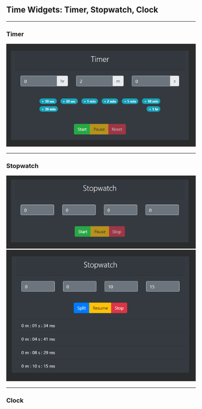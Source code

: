 ## Time Widgets: Timer, Stopwatch, Clock

---

### Timer

![Timer Screenshot](/assets/img/screenshots/timer-screenshot-01.png "Timer Screenshot")

---

### Stopwatch

![Stopwatch Screenshot](/assets/img/screenshots/stopwatch-screenshot-01.png "Stopwatch Screenshot")
![Stopwatch Screenshot](/assets/img/screenshots/stopwatch-screenshot-02.png "Stopwatch Screenshot")

---

### Clock